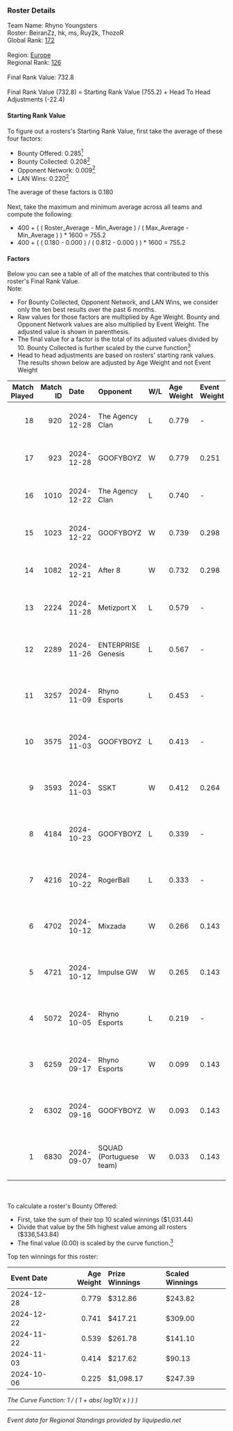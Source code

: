 ### Roster Details<br />
Team Name: Rhyno Youngsters<br />
Roster: BeiranZz, hk, ms, Ruy2k, ThozoR<br />
Global Rank: [172](../../standings_global_2025_03_01.md)<br />
<br />
Region: [Europe]( ../../standings_europe_2025_03_01.md)<br />
Regional Rank: [126]( ../../standings_europe_2025_03_01.md)<br />
<br />
Final Rank Value:  732.8<br />
<br />
Final Rank Value (732.8) = Starting Rank Value (755.2) + Head To Head Adjustments (-22.4)<br />

#### Starting Rank Value<br />
To figure out a rosters's Starting Rank Value, first take the average of these four factors:<br />
- Bounty Offered: 0.285[<sup>1</sup>](#table2)
- Bounty Collected: 0.208[<sup>2</sup>](#table1)
- Opponent Network: 0.009[<sup>2</sup>](#table1)
- LAN Wins: 0.220[<sup>2</sup>](#table1)

The average of these factors is 0.180<br />
<br />
Next, take the maximum and minimum average across all teams and compute the following:<br />
- 400 + ( ( Roster_Average - Min_Average ) / ( Max_Average - Min_Average ) ) * 1600 = 755.2
- 400 + ( ( 0.180 - 0.000 ) / ( 0.812 - 0.000 ) ) * 1600 = 755.2


#### Factors<br />
Below you can see a table of all of the matches that contributed to this roster's Final Rank Value.<br />
Note:<br />

- For Bounty Collected, Opponent Network, and LAN Wins, we consider only the ten best results over the past 6 months.
- Raw values for those factors are multiplied by Age Weight. Bounty and Opponent Network values are also multiplied by Event Weight. The adjusted value is shown in parenthesis.
- The final value for a factor is the total of its adjusted values divided by 10. Bounty Collected is further scaled by the curve function[<sup>3</sup>](#curveFunction)
- Head to head adjustments are based on rosters' starting rank values. The results shown below are adjusted by Age Weight and not Event Weight
<span id="table1"></span><br />


| Match Played | Match ID | Date       | Opponent                | W/L | Age Weight | Event Weight | Bounty Collected | Opponent Network | LAN Wins  | H2H Adj. | Roster                              |
| -: | -: | :- | :- | :- | :- | :- | :- | :- | :- | -: | :- |
|           18 |      920 | 2024-12-28 | The Agency Clan         | L   | 0.779      | -            | -                | -                | -         |    -8.06 | BeiranZz, hk, ms, Ruy2k, ThozoR     |
|           17 |      923 | 2024-12-28 | GOOFYBOYZ               | W   | 0.779      | 0.251        | 0.003 (0.001)    | 0.182 (0.036)    | 0 (0.000) |    12.91 | BeiranZz, hk, ms, Ruy2k, ThozoR     |
|           16 |     1010 | 2024-12-22 | The Agency Clan         | L   | 0.740      | -            | -                | -                | -         |    -7.65 | BeiranZz, hk, ms, Ruy2k, ThozoR     |
|           15 |     1023 | 2024-12-22 | GOOFYBOYZ               | W   | 0.739      | 0.298        | 0.003 (0.001)    | 0.182 (0.040)    | 1 (0.739) |    12.85 | BeiranZz, hk, ms, Ruy2k, ThozoR     |
|           14 |     1082 | 2024-12-21 | After 8                 | W   | 0.732      | 0.298        | 0.000 (0.000)    | 0.000 (0.000)    | 1 (0.732) |     5.17 | BeiranZz, hk, ms, Ruy2k, ThozoR     |
|           13 |     2224 | 2024-11-28 | Metizport X             | L   | 0.579      | -            | -                | -                | -         |   -11.52 | hk, ms, opdust, Ruy2k, ThozoR       |
|           12 |     2289 | 2024-11-26 | ENTERPRISE Genesis      | L   | 0.567      | -            | -                | -                | -         |   -11.08 | BeiranZz, ms, opdust, Ruy2k, ThozoR |
|           11 |     3257 | 2024-11-09 | Rhyno Esports           | L   | 0.453      | -            | -                | -                | -         |    -5.27 | BeiranZz, ms, opdust, Ruy2k, ThozoR |
|           10 |     3575 | 2024-11-03 | GOOFYBOYZ               | L   | 0.413      | -            | -                | -                | -         |    -6.35 | BeiranZz, ms, opdust, Ruy2k, ThozoR |
|            9 |     3593 | 2024-11-03 | SSKT                    | W   | 0.412      | 0.264        | 0.000 (0.000)    | 0.038 (0.004)    | 1 (0.412) |     4.28 | BeiranZz, ms, opdust, Ruy2k, ThozoR |
|            8 |     4184 | 2024-10-23 | GOOFYBOYZ               | L   | 0.339      | -            | -                | -                | -         |    -5.48 | BeiranZz, ms, opdust, Ruy2k, ThozoR |
|            7 |     4216 | 2024-10-22 | RogerBall               | L   | 0.333      | -            | -                | -                | -         |    -8.58 | BeiranZz, ms, opdust, Ruy2k, ThozoR |
|            6 |     4702 | 2024-10-12 | Mixzada                 | W   | 0.266      | 0.143        | 0.000 (0.000)    | 0.035 (0.001)    | 0 (0.000) |     2.45 | BeiranZz, ms, opdust, Ruy2k, ThozoR |
|            5 |     4721 | 2024-10-12 | Impulse GW              | W   | 0.265      | 0.143        | 0.006 (0.000)    | 0.189 (0.007)    | 0 (0.000) |     3.82 | BeiranZz, ms, opdust, Ruy2k, ThozoR |
|            4 |     5072 | 2024-10-05 | Rhyno Esports           | L   | 0.219      | -            | -                | -                | -         |    -2.79 | BeiranZz, ms, opdust, Ruy2k, ThozoR |
|            3 |     6259 | 2024-09-17 | Rhyno Esports           | W   | 0.099      | 0.143        | 0.002 (0.000)    | 0.093 (0.001)    | 0 (0.000) |     1.20 | BeiranZz, ms, opdust, Ruy2k, ThozoR |
|            2 |     6302 | 2024-09-16 | GOOFYBOYZ               | W   | 0.093      | 0.143        | 0.003 (0.000)    | 0.182 (0.002)    | 0 (0.000) |     1.48 | BeiranZz, drext, ms, opdust, Ruy2k  |
|            1 |     6830 | 2024-09-07 | SQUAD (Portuguese team) | W   | 0.033      | 0.143        | 0.000 (0.000)    | 0.013 (0.000)    | 0 (0.000) |     0.18 | BeiranZz, ms, opdust, Ruy2k, ThozoR |

<br />
<span id="table2"></span><br />
To calculate a roster's Bounty Offered:<br />

- First, take the sum of their top 10 scaled winnings ($1,031.44)
- Divide that value by the 5th highest value among all rosters ($336,543.84)
- The final value (0.00) is scaled by the curve function.[<sup>3</sup>](#curveFunction)

Top ten winnings for this roster:<br />

| Event Date | Age Weight | Prize Winnings | Scaled Winnings |
| :- | -: | :- | :- |
| 2024-12-28 |      0.779 | $312.86        | $243.82         |
| 2024-12-22 |      0.741 | $417.21        | $309.00         |
| 2024-11-22 |      0.539 | $261.78        | $141.10         |
| 2024-11-03 |      0.414 | $217.62        | $90.13          |
| 2024-10-06 |      0.225 | $1,098.17      | $247.39         |


<span id="curveFunction"></span>_The Curve Function: 1 / ( 1 + abs( log10( x ) ) )_<br />

---
_Event data for Regional Standings provided by liquipedia.net_<br />
